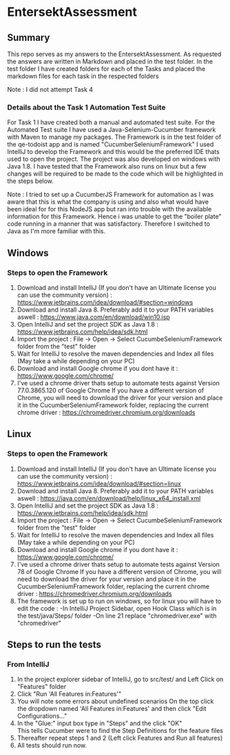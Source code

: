 # EntersektAssessment

## Summary

This repo serves as my answers to the EntersektAssessment. As requested the answers are written in Markdown and placed in the test folder. 
In the test folder I have created folders for each of the Tasks and placed the markdown files for each task in the respected folders

Note : I did not attempt Task 4 

### Details about the Task 1 Automation Test Suite

For Task 1 I have created both a manual and automated test suite.
For the Automated Test suite I have used a Java-Selenium-Cucumber framework with Maven to manage my packages.
The Framework is in the test folder of the qe-todoist app and is named "CucumberSeleniumFramework"
I used IntelliJ to develop the Framework and this would be the preferred IDE thats used to open the project.
The project was also developed on windows with Java 1.8. I have tested that the Framework also runs on linux but a few changes will be required to be made to the code which will be highlighted in the steps below.

Note : 	I tried to set up a CucumberJS Framework for automation as I was aware that this is what the company is using and also what would have been ideal for 
		for this NodeJS app but ran into trouble with the available information for this Framework. Hence i was unable to get the "boiler plate" code running
		in a manner that was satisfactory. Therefore I switched to Java as I'm more familiar with this.
		
## Windows
### Steps to open the Framework

1. Download and install IntelliJ (If you don't have an Ultimate license you can use the community version) : https://www.jetbrains.com/idea/download/#section=windows
2. Download and install Java 8. Preferably add it to your PATH variables aswell : https://www.java.com/en/download/win10.jsp
3. Open IntelliJ and set the project SDK as Java 1.8 : https://www.jetbrains.com/help/idea/sdk.html
4. Import the project :
	File -> Open -> Select CucumbeSeleniumFramework folder from the "test" folder 
5. Wait for IntelliJ to resolve the maven dependencies and Index all files (May take a while depending on your PC)
6. Download and install Google chrome if you dont have it : https://www.google.com/chrome/
7. I've used a chrome driver thats setup to automate tests against Version 77.0.3865.120 of Google Chrome
		If you have a different version of Chrome, you will need to download the driver for your version and place it in the CucumberSeleniumFramework folder, replacing the current chrome driver : https://chromedriver.chromium.org/downloads



## Linux
### Steps to open the Framework

1. Download and install IntelliJ (If you don't have an Ultimate license you can use the community version) : https://www.jetbrains.com/idea/download/#section=linux
2. Download and install Java 8. Preferably add it to your PATH variables aswell : https://java.com/en/download/help/linux_x64_install.xml
3. Open IntelliJ and set the project SDK as Java 1.8 : https://www.jetbrains.com/help/idea/sdk.html
4. Import the project :
	File -> Open -> Select CucumbeSeleniumFramework folder from the "test" folder 
5. Wait for IntelliJ to resolve the maven dependencies and Index all files (May take a while depending on your PC)
6. Download and install Google chrome if you dont have it : https://www.google.com/chrome/
7. I've used a chrome driver thats setup to automate tests against Version 78 of Google Chrome
		If you have a different version of Chrome, you will need to download the driver for your version and place it in the CucumberSeleniumFramework folder, replacing the current chrome driver : https://chromedriver.chromium.org/downloads
8. The framework is set up to run on windows, so for linux you will have to edit the code :
	-In IntelliJ Project Sidebar, open Hook Class which is in the test/java/Steps/ folder
	-On line 21 replace "chromedriver.exe" with "chromedriver"
	
	
## Steps to run the tests
### From IntelliJ

1. In the project explorer sidebar of IntelliJ, go to src/test/ and Left Click on "Features" folder
2. Click "Run 'All Features in:Features'"
3. You will note some errors about undefined scenarios
	On the top click the dropdown named  'All Features in:Features' and then click "Edit Configurations..."
4. In the "Glue:" input box type in "Steps" and the click "OK"	
	This tells Cucumber were to find the Step Definitions for the feature files
5. Thereafter repeat steps 1 and 2 (Left click Features and Run all features)
6. All tests should run now. 




